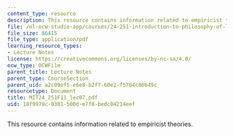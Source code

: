 ```yaml
---
content_type: resource
description: This resource contains information related to empiricist theories.
file: /ol-ocw-studio-app/courses/24-251-introduction-to-philosophy-of-language-fall-2011/18f9979c0381500de7f8bedc84214eef_MIT24_251F11_lec07.pdf
file_size: 86415
file_type: application/pdf
learning_resource_types:
- Lecture Notes
license: https://creativecommons.org/licenses/by-nc-sa/4.0/
ocw_type: OCWFile
parent_title: Lecture Notes
parent_type: CourseSection
parent_uid: a2c09ef5-e6e8-b2f7-60e2-f5764c86649c
resourcetype: Document
title: MIT24_251F11_lec07.pdf
uid: 18f9979c-0381-500d-e7f8-bedc84214eef
---
```

This resource contains information related to empiricist theories.